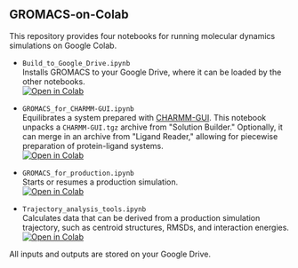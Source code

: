 ## GROMACS-on-Colab

This repository provides four notebooks for running molecular dynamics simulations on Google Colab.
* `Build_to_Google_Drive.ipynb` \
  Installs GROMACS to your Google Drive, where it can be loaded by the other notebooks. \
  [![Open in Colab](https://colab.research.google.com/assets/colab-badge.svg)](https://colab.research.google.com/github/bioinfkaustin/gromacs-on-colab/blob/main/Build_to_Google_Drive.ipynb)

* `GROMACS_for_CHARMM-GUI.ipynb` \
  Equilibrates a system prepared with [CHARMM-GUI](https://www.charmm-gui.org/). This notebook unpacks a `CHARMM-GUI.tgz` archive from "Solution Builder." Optionally, it can merge in an archive from "Ligand Reader," allowing for piecewise preparation of protein-ligand systems. \
  [![Open in Colab](https://colab.research.google.com/assets/colab-badge.svg)](https://colab.research.google.com/github/bioinfkaustin/gromacs-on-colab/blob/main/GROMACS_for_CHARMM-GUI.ipynb)

* `GROMACS_for_production.ipynb` \
  Starts or resumes a production simulation. \
  [![Open in Colab](https://colab.research.google.com/assets/colab-badge.svg)](https://colab.research.google.com/github/bioinfkaustin/gromacs-on-colab/blob/main/GROMACS_for_production.ipynb)

* `Trajectory_analysis_tools.ipynb` \
  Calculates data that can be derived from a production simulation trajectory, such as centroid structures, RMSDs, and interaction energies. \
  [![Open in Colab](https://colab.research.google.com/assets/colab-badge.svg)](https://colab.research.google.com/github/bioinfkaustin/gromacs-on-colab/blob/main/Trajectory_analysis_tools.ipynb)
  
All inputs and outputs are stored on your Google Drive.
